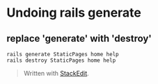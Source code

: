 # Undoing rails generate

## replace 'generate' with 'destroy'
```
rails generate StaticPages home help
rails destroy StaticPages home help
```


> Written with [StackEdit](https://stackedit.io/).
<!--stackedit_data:
eyJoaXN0b3J5IjpbMTk2NzI3ODA0OV19
-->